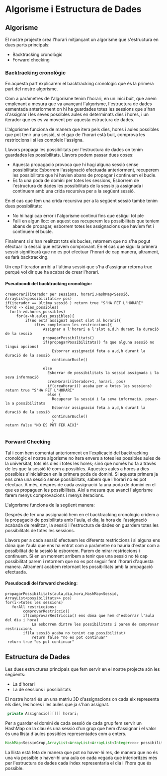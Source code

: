 # Algorisme i Estructura de Dades


## Algorisme

El nostre projecte crea l'horari mitjançant un algorisme que s'estructura en dues parts principals:

- Backtracking cronològic
- Forward checking 

### Backtracking cronològic

En aquesta part explicarem el backtracking cronològic que és la primera part del nostre algorisme.

Com a paràmetres de l'algorisme tenim l'horari, en un inici buit, que anem emplenant a mesura que va avançant l'algorisme, l'estructura de dades esmentada anteriorment on hi ha guardades totes les sessions que s'han d'assignar i les seves possibles aules en determinats dies i hores, i un iterador que es es va movent per aquesta estructura de dades. 

L'algorisme funciona de manera que itera pels dies, hores i aules possibles que pot tenir una sessió, si el gap de l'horari està buit, comprova les restriccions i si les compleix l'assigna.

Llavors propaga les possibilitats per l'estructura de dades on tenim guardades les possibilitats. Llavors podem passar dues coses:

- Aquesta propagació provoca que hi hagi alguna sessió sense possibilitats: Esborrem l'assignació efectuada anteriorment, recuperem les possibilitats que hi havien abans de propagar i continuem el bucle. 
- Es fa una poda de domini per totes les sessions, Esborrem de l'estructura de dades les possibilitats de la sessió ja assignada  i continuem amb una crida recursiva per a la següent sessió.

En el cas que fem una crida recursiva per a la següent sessió també tenim dues possibilitats:

- No hi hagi cap error i l'algorisme continuï fins que estigui tot ple
- Falli en algun lloc: en aquest cas recuperem les possibilitats que teníem abans de propagar, esborrem totes les assignacions que havíem fet i contínuem el bucle.

Finalment si s'han realitzat tots els bucles, retornem que no s'ha pogut efectuar la sessió que estàvem comprovant. En el cas que sigui la primera sessió significarà que no es pot efectuar l'horari de cap manera, altrament, es farà backtracking. 

Un cop l'iterador arribi a l'última sessió que s'ha d'assignar retorna true perquè vol dir que ha acabat de crear l'horari.

#### Pseudocodi del backtracking cronològic:

```pseudocode
creaHorari(iterador per sessions, horari,HashMap<Sessió, ArrayList<possibilitats>> pos)
if(iterador == última sessió ) return true "S'HA FET L'HORARI"
for(d -> dies_possibles)
  for(h->d.hores_possibles)
     for(a->h.aules_possibles){
         if(no està assignat aquest slot al horari){
             if(es compleixen les restriccions){
                 Assignar a l'horari a l'slot a,d,h durant la duració de la sessió
                 propagarPossibilitats()
                 if(propagarPossibilitats() fa que alguna sessió no tingui opcions)
                     Esborrar assignació feta a a,d,h durant la duració de la sessió
                     continuarBucle()
                 
                 else 
                   Esborrar de possibilitats la sessió assignada i la seva informació
                   creaHorari(iterador+1, horari, pos)
                   if(creaHorari() acaba per a totes les sessions) return true "S'HA FET L'HORARI"
                   else {
                     Recuperar la sessió i la seva informació, posar-la a possibilitats
                     Esborrar assignació feta a a,d,h durant la duració de la sessió
                     continuarBucle()
                     }
return false "NO ES POT FER AIXÍ" 
              
```



### Forward Checking

Tal i com hem comentat anteriorment en l'explicació del backtracking cronològic el nostre algorisme no itera envers a totes les possibles aules de la universitat, tots els dies i totes les hores; sinó que només ho fa a través de les que la sessió té com a possibles. Aquestes aules a hores a dies possibles s'inicialitzen en la primera poda de domini. Si aquesta primera ja ens crea una sessió sense possibilitats, sabem que l'horari no es pot efectuar. A més, després de cada assignació fa una poda de domini en el que es propaguen les possibilitats. Així a mesura que avanci l'algorisme farem menys comprovacions i menys iteracions. 

L'algorisme funciona de la següent manera:

Després de fer una assignació hem en el backtracking cronològic cridem a la propagació de posibilitats amb l'aula, el dia, la hora de l'assignació acabada de realitzar, la sessió i l'estructura de dades on guardem totes les possibilitats de totes les sessions.

Llavors per a cada sessió efectuem les diferents restriccions i si alguna ens dóna que l'aula que ens ha entrat com a paràmetre no hauria d'estar com a possibilitat de la sessió la esborrem. Parem de mirar restriccions i continuem. Si en un moment arribem a tenir que una sessió no té cap possibilitat parem i retornem que no es pot seguir fent l'horari d'aquesta manera. Altrament acabem retornant les possibilitats amb la propagació efectuada. 





#### Pseudocodi del forward checking:

```pseudocode
propagarPossibilitats(aula,dia,hora,HashMap<Sessió, ArrayList<possibilitats>> pos)
for(i->totes les sessions)
   forAll restriccions:
   		comprovarRestriccio()
   		if(comprovarRestriccio() ens dóna que hem d'esborrar l'aula del dia i hora)
        	La esborrem dintre les possibilitats i parem de comprovar restriccions
  		if(la sessió acaba no tenint cap possibilitat)
   			return false "no es pot continuar"
 return true "es pot continuar"
```
## Estructura de Dades

Les dues estructures principals que fem servir en el nostre projecte són les següents:

- La d'horari
- La de sessions i possibilitats

El nostre horari és un una matriu 3D d'assignacions on cada eix representa els dies, les hores i les aules que ja s'han assignat. 

```java
 private Assignacio[][][] horari;
```

Per a guardar el domini de cada sessió de cada grup fem servir un HashMap on la clau és una sessió d'un grup que hem d'assignar i el valor és una llista d'aules possibles representades com a enters. 

```java
HashMap<SessioGrup,ArrayList<ArrayList<ArrayList<Integer>>>> possibilitats
```

La llista està feta de manera que pot no haver-hi res, de manera que no és una via possible o haver-hi una aula on cada vegada que interioritzés més per l'estructura de dades cada índex representaria el dia i l'hora que és possible.

